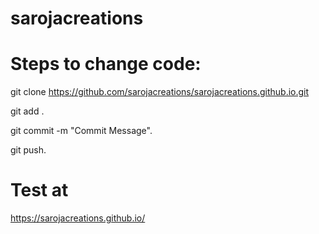 # sarojacreations

# Steps to change code:
git clone https://github.com/sarojacreations/sarojacreations.github.io.git

git add .  

git commit -m "Commit Message".  

git push.  

# Test at
https://sarojacreations.github.io/
